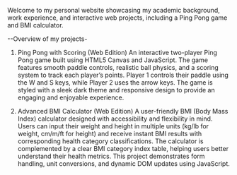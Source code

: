 Welcome to my personal website showcasing my academic background, work experience, and interactive web projects, including a Ping Pong game and BMI calculator.

--Overview of my projects-

1. Ping Pong with Scoring (Web Edition)
An interactive two-player Ping Pong game built using HTML5 Canvas and JavaScript. The game features smooth paddle controls, realistic ball physics, and a scoring system to track each player’s points. Player 1 controls their paddle using the W and S keys, while Player 2 uses the arrow keys. The game is styled with a sleek dark theme and responsive design to provide an engaging and enjoyable experience.

2. Advanced BMI Calculator (Web Edition)
A user-friendly BMI (Body Mass Index) calculator designed with accessibility and flexibility in mind. Users can input their weight and height in multiple units (kg/lb for weight, cm/m/ft for height) and receive instant BMI results with corresponding health category classifications. The calculator is complemented by a clear BMI category index table, helping users better understand their health metrics. This project demonstrates form handling, unit conversions, and dynamic DOM updates using JavaScript.

